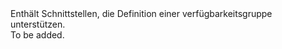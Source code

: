 <Namespace Name="Microsoft.Azure.Management.Compute.Fluent.AvailabilitySet.Definition">
  <Docs>
    <summary>Enthält Schnittstellen, die Definition einer verfügbarkeitsgruppe unterstützen.</summary> 
    <remarks>To be added.</remarks>
  </Docs>
</Namespace>
